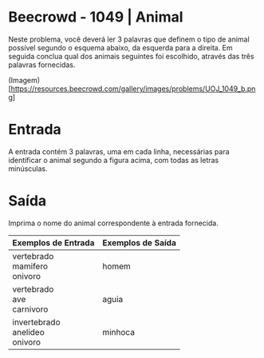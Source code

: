 # Beecrowd - 1049 | Animal

Neste problema, você deverá ler 3 palavras que definem o tipo de animal possível segundo o esquema abaixo, da esquerda para a direita.  Em seguida conclua qual dos animais seguintes foi escolhido, através das três palavras fornecidas.

(Imagem)[https://resources.beecrowd.com/gallery/images/problems/UOJ_1049_b.png]


# Entrada
A entrada contém 3 palavras, uma em cada linha, necessárias para identificar o animal segundo a figura acima, com todas as letras minúsculas.

# Saída
Imprima o nome do animal correspondente à entrada fornecida.

|Exemplos de Entrada|Exemplos de Saída|
|--|--|
|vertebrado<br>mamifero<br>onivoro|homem|
|vertebrado<br>ave<br>carnivoro|aguia|
|invertebrado<br>anelideo<br>onivoro|minhoca|